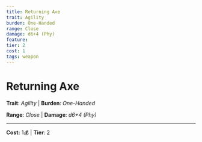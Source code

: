 ```yaml
---
title: Returning Axe
trait: Agility
burden: One-Handed
range: Close
damage: d6+4 (Phy)
feature: 
tier: 2
cost: 1
tags: weapon
---
```

# Returning Axe

**Trait**: _Agility_ | **Burden**: _One-Handed_

**Range**: _Close_ | **Damage**: _d6+4 (Phy)_

___
**Cost:** 1💰 | **Tier**: 2
